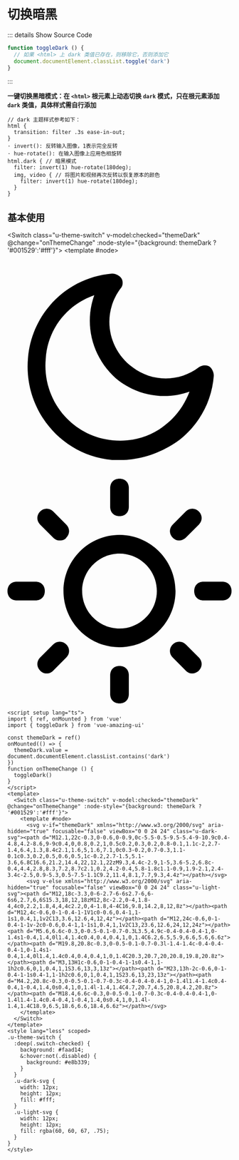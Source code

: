 # 切换暗黑

::: details  Show Source Code

```ts
function toggleDark () {
  // 如果 <html> 上 dark 类值已存在，则移除它，否则添加它
  document.documentElement.classList.toggle('dark')
}
```

:::

**一键切换黑暗模式：在 `<html>` 根元素上动态切换 `dark` 模式，只在根元素添加 `dark` 类值，具体样式需自行添加**

```less
// dark 主题样式参考如下：
html {
  transition: filter .3s ease-in-out;
}
· invert(): 反转输入图像，1表示完全反转
· hue-rotate(): 在输入图像上应用色相旋转
html.dark { // 暗黑模式
  filter: invert(1) hue-rotate(180deg);
  img, video { // 将图片和视频再次反转以恢复原本的颜色
    filter: invert(1) hue-rotate(180deg);
  }
}
```

<script setup lang="ts">
import { ref, onMounted } from 'vue'
import { toggleDark } from 'vue-amazing-ui'

const themeDark = ref()
const observer = ref()
onMounted(() => {
  themeDark.value = document.documentElement.classList.contains('dark')
  // 观察器的配置（需要观察什么变动）
  const config = { attributes: true, childList: false, subtree: false }
  // 创建一个观察器实例并传入回调函数
  observer.value = new MutationObserver(callback)
  // 以上述配置开始观察目标节点
  observer.value.observe(document.documentElement, config)
})
// 当观察到变动时执行的回调函数
const callback = function () {
  themeDark.value = document.documentElement.classList.contains('dark')
}
function onThemeChange () {
  toggleDark()
}
</script>

## 基本使用

<Switch class="u-theme-switch" v-model:checked="themeDark" @change="onThemeChange" :node-style="{background: themeDark ? '#001529':'#fff'}">
  <template #node>
    <svg v-if="themeDark" xmlns="http://www.w3.org/2000/svg" aria-hidden="true" focusable="false" viewBox="0 0 24 24" class="u-dark-svg"><path d="M12.1,22c-0.3,0-0.6,0-0.9,0c-5.5-0.5-9.5-5.4-9-10.9c0.4-4.8,4.2-8.6,9-9c0.4,0,0.8,0.2,1,0.5c0.2,0.3,0.2,0.8-0.1,1.1c-2,2.7-1.4,6.4,1.3,8.4c2.1,1.6,5,1.6,7.1,0c0.3-0.2,0.7-0.3,1.1-0.1c0.3,0.2,0.5,0.6,0.5,1c-0.2,2.7-1.5,5.1-3.6,6.8C16.6,21.2,14.4,22,12.1,22zM9.3,4.4c-2.9,1-5,3.6-5.2,6.8c-0.4,4.4,2.8,8.3,7.2,8.7c2.1,0.2,4.2-0.4,5.8-1.8c1.1-0.9,1.9-2.1,2.4-3.4c-2.5,0.9-5.3,0.5-7.5-1.1C9.2,11.4,8.1,7.7,9.3,4.4z"></path></svg>
    <svg v-else xmlns="http://www.w3.org/2000/svg" aria-hidden="true" focusable="false" viewBox="0 0 24 24" class="u-light-svg"><path d="M12,18c-3.3,0-6-2.7-6-6s2.7-6,6-6s6,2.7,6,6S15.3,18,12,18zM12,8c-2.2,0-4,1.8-4,4c0,2.2,1.8,4,4,4c2.2,0,4-1.8,4-4C16,9.8,14.2,8,12,8z"></path><path d="M12,4c-0.6,0-1-0.4-1-1V1c0-0.6,0.4-1,1-1s1,0.4,1,1v2C13,3.6,12.6,4,12,4z"></path><path d="M12,24c-0.6,0-1-0.4-1-1v-2c0-0.6,0.4-1,1-1s1,0.4,1,1v2C13,23.6,12.6,24,12,24z"></path><path d="M5.6,6.6c-0.3,0-0.5-0.1-0.7-0.3L3.5,4.9c-0.4-0.4-0.4-1,0-1.4s1-0.4,1.4,0l1.4,1.4c0.4,0.4,0.4,1,0,1.4C6.2,6.5,5.9,6.6,5.6,6.6z"></path><path d="M19.8,20.8c-0.3,0-0.5-0.1-0.7-0.3l-1.4-1.4c-0.4-0.4-0.4-1,0-1.4s1-0.4,1.4,0l1.4,1.4c0.4,0.4,0.4,1,0,1.4C20.3,20.7,20,20.8,19.8,20.8z"></path><path d="M3,13H1c-0.6,0-1-0.4-1-1s0.4-1,1-1h2c0.6,0,1,0.4,1,1S3.6,13,3,13z"></path><path d="M23,13h-2c-0.6,0-1-0.4-1-1s0.4-1,1-1h2c0.6,0,1,0.4,1,1S23.6,13,23,13z"></path><path d="M4.2,20.8c-0.3,0-0.5-0.1-0.7-0.3c-0.4-0.4-0.4-1,0-1.4l1.4-1.4c0.4-0.4,1-0.4,1.4,0s0.4,1,0,1.4l-1.4,1.4C4.7,20.7,4.5,20.8,4.2,20.8z"></path><path d="M18.4,6.6c-0.3,0-0.5-0.1-0.7-0.3c-0.4-0.4-0.4-1,0-1.4l1.4-1.4c0.4-0.4,1-0.4,1.4,0s0.4,1,0,1.4l-1.4,1.4C18.9,6.5,18.6,6.6,18.4,6.6z"></path></svg>
  </template>
</Switch>

```vue
<script setup lang="ts">
import { ref, onMounted } from 'vue'
import { toggleDark } from 'vue-amazing-ui'

const themeDark = ref()
onMounted(() => {
  themeDark.value = document.documentElement.classList.contains('dark')
})
function onThemeChange () {
  toggleDark()
}
</script>
<template>
  <Switch class="u-theme-switch" v-model:checked="themeDark" @change="onThemeChange" :node-style="{background: themeDark ? '#001529':'#fff'}">
    <template #node>
      <svg v-if="themeDark" xmlns="http://www.w3.org/2000/svg" aria-hidden="true" focusable="false" viewBox="0 0 24 24" class="u-dark-svg"><path d="M12.1,22c-0.3,0-0.6,0-0.9,0c-5.5-0.5-9.5-5.4-9-10.9c0.4-4.8,4.2-8.6,9-9c0.4,0,0.8,0.2,1,0.5c0.2,0.3,0.2,0.8-0.1,1.1c-2,2.7-1.4,6.4,1.3,8.4c2.1,1.6,5,1.6,7.1,0c0.3-0.2,0.7-0.3,1.1-0.1c0.3,0.2,0.5,0.6,0.5,1c-0.2,2.7-1.5,5.1-3.6,6.8C16.6,21.2,14.4,22,12.1,22zM9.3,4.4c-2.9,1-5,3.6-5.2,6.8c-0.4,4.4,2.8,8.3,7.2,8.7c2.1,0.2,4.2-0.4,5.8-1.8c1.1-0.9,1.9-2.1,2.4-3.4c-2.5,0.9-5.3,0.5-7.5-1.1C9.2,11.4,8.1,7.7,9.3,4.4z"></path></svg>
      <svg v-else xmlns="http://www.w3.org/2000/svg" aria-hidden="true" focusable="false" viewBox="0 0 24 24" class="u-light-svg"><path d="M12,18c-3.3,0-6-2.7-6-6s2.7-6,6-6s6,2.7,6,6S15.3,18,12,18zM12,8c-2.2,0-4,1.8-4,4c0,2.2,1.8,4,4,4c2.2,0,4-1.8,4-4C16,9.8,14.2,8,12,8z"></path><path d="M12,4c-0.6,0-1-0.4-1-1V1c0-0.6,0.4-1,1-1s1,0.4,1,1v2C13,3.6,12.6,4,12,4z"></path><path d="M12,24c-0.6,0-1-0.4-1-1v-2c0-0.6,0.4-1,1-1s1,0.4,1,1v2C13,23.6,12.6,24,12,24z"></path><path d="M5.6,6.6c-0.3,0-0.5-0.1-0.7-0.3L3.5,4.9c-0.4-0.4-0.4-1,0-1.4s1-0.4,1.4,0l1.4,1.4c0.4,0.4,0.4,1,0,1.4C6.2,6.5,5.9,6.6,5.6,6.6z"></path><path d="M19.8,20.8c-0.3,0-0.5-0.1-0.7-0.3l-1.4-1.4c-0.4-0.4-0.4-1,0-1.4s1-0.4,1.4,0l1.4,1.4c0.4,0.4,0.4,1,0,1.4C20.3,20.7,20,20.8,19.8,20.8z"></path><path d="M3,13H1c-0.6,0-1-0.4-1-1s0.4-1,1-1h2c0.6,0,1,0.4,1,1S3.6,13,3,13z"></path><path d="M23,13h-2c-0.6,0-1-0.4-1-1s0.4-1,1-1h2c0.6,0,1,0.4,1,1S23.6,13,23,13z"></path><path d="M4.2,20.8c-0.3,0-0.5-0.1-0.7-0.3c-0.4-0.4-0.4-1,0-1.4l1.4-1.4c0.4-0.4,1-0.4,1.4,0s0.4,1,0,1.4l-1.4,1.4C4.7,20.7,4.5,20.8,4.2,20.8z"></path><path d="M18.4,6.6c-0.3,0-0.5-0.1-0.7-0.3c-0.4-0.4-0.4-1,0-1.4l1.4-1.4c0.4-0.4,1-0.4,1.4,0s0.4,1,0,1.4l-1.4,1.4C18.9,6.5,18.6,6.6,18.4,6.6z"></path></svg>
    </template>
  </Switch>
</template>
<style lang="less" scoped>
.u-theme-switch {
  :deep(.switch-checked) {
    background: #faad14;
    &:hover:not(.disabled) {
      background: #e8b339;
    }
  }
  .u-dark-svg {
    width: 12px;
    height: 12px;
    fill: #fff;
  }
  .u-light-svg {
    width: 12px;
    height: 12px;
    fill: rgba(60, 60, 67, .75);
  }
}
</style>
```

<style lang="less" scoped>
.u-theme-switch {
  :deep(.switch-checked) {
    background: #faad14;
    &:hover:not(.disabled) {
      background: #e8b339;
    }
  }
  .u-dark-svg {
    width: 12px;
    height: 12px;
    fill: #fff;
  }
  .u-light-svg {
    width: 12px;
    height: 12px;
    fill: rgba(60, 60, 67, .75);
  }
}
</style>
